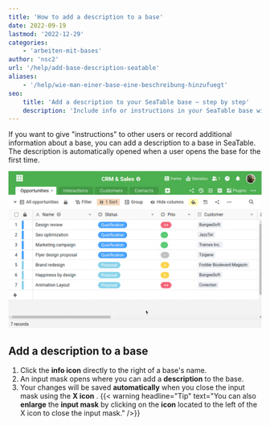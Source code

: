 ```yaml
---
title: 'How to add a description to a base'
date: 2022-09-19
lastmod: '2022-12-29'
categories:
    - 'arbeiten-mit-bases'
author: 'nsc2'
url: '/help/add-base-description-seatable'
aliases:
    - '/help/wie-man-einer-base-eine-beschreibung-hinzufuegt'
seo:
    title: 'Add a description to your SeaTable base – step by step'
    description: 'Include info or instructions in your SeaTable base with the description field. Show guidance to users when they first access the database.'
---
```


If you want to give "instructions" to other users or record additional information about a base, you can add a description to a base in SeaTable. The description is automatically opened when a user opens the base for the first time.

![how to add a base description](images/add-base-description.gif)

## Add a description to a base

1. Click the **info icon** directly to the right of a base's name.
2. An input mask opens where you can add a **description** to the base.
3. Your changes will be saved **automatically** when you close the input mask using the **X icon** .
   {{< warning  headline="Tip"  text="You can also **enlarge** the **input mask** by clicking on the **icon** located to the left of the X icon to close the input mask." />}}
